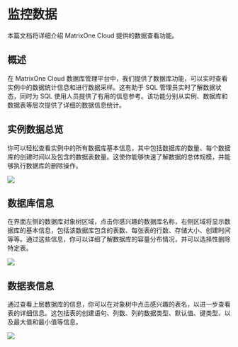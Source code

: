 # 监控数据

本篇文档将详细介绍 MatrixOne Cloud 提供的数据查看功能。

## 概述

在 MatrixOne Cloud 数据库管理平台中，我们提供了数据库功能，可以实时查看实例中的数据统计信息和进行数据采样。这有助于 SQL 管理员实时了解数据状态，同时为 SQL 使用人员提供了有用的信息参考。该功能分别从实例、数据库和数据表等层次提供了详细的数据信息统计。

## 实例数据总览

你可以轻松查看实例中的所有数据库基本信息，其中包括数据库的数量、每个数据库的创建时间以及包含的数据表数量。这使你能够快速了解数据的总体规模，并能够执行数据库的删除操作。

![](https://community-shared-data-1308875761.cos.ap-beijing.myqcloud.com/artwork/mocdocs/monitor/monitor-3.png)

## 数据库信息

在界面左侧的数据库对象树区域，点击你感兴趣的数据库名称，右侧区域将显示数据库的基本信息，包括该数据库包含的表数、每张表的行数、存储大小、创建时间等等。通过这些信息，你可以详细了解数据库的容量分布情况，并可以选择性删除特定表。

![](https://community-shared-data-1308875761.cos.ap-beijing.myqcloud.com/artwork/mocdocs/monitor/monitor-4.png)

## 数据表信息

通过查看上层数据库的信息，你可以在对象树中点击感兴趣的表名，以进一步查看表的详细信息。这包括表的创建语句、列数、列的数据类型、默认值、键类型、以及最大值和最小值等信息。

![](https://community-shared-data-1308875761.cos.ap-beijing.myqcloud.com/artwork/mocdocs/monitor/monitor-5.png)
